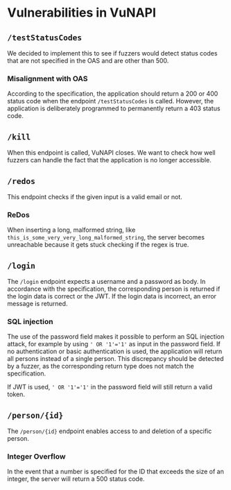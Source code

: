 # Vulnerabilities in VuNAPI

## `/testStatusCodes`

We decided to implement this to see if fuzzers would detect status codes that are not specified in the OAS and are other than 500.

### Misalignment with OAS

According to the specification, the application should return a 200 or 400 status code when the endpoint `/testStatusCodes` is called.
However, the application is deliberately programmed to permanently return a 403 status code.

## `/kill`

When this endpoint is called, VuNAPI closes. We want to check how well fuzzers can handle the fact that the application is no longer accessible.

## `/redos`

This endpoint checks if the given input is a valid email or not.

### ReDos

When inserting a long, malformed string, like `this_is_some_very_very_long_malformed_string`, the server becomes unreachable because it gets stuck checking if the regex is true.

## `/login`

The `/login` endpoint expects a username and a password as body.
In accordance with the specification, the corresponding person is returned if the login data is correct or the JWT. If the login data is incorrect, an error message is returned.

### SQL injection

The use of the password field makes it possible to perform an SQL injection attack, for example by using `' OR '1'='1'` as input in the password field.
If no authentication or basic authentication is used, the application will return all persons instead of a single person.
This discrepancy should be detected by a fuzzer, as the corresponding return type does not match the specification.

If JWT is used, `' OR '1'='1'` in the password field will still return a valid token.

## `/person/{id}`

The `/person/{id}` endpoint enables access to and deletion of a specific person.

### Integer Overflow

In the event that a number is specified for the ID that exceeds the size of an integer, the server will return a 500 status code.
